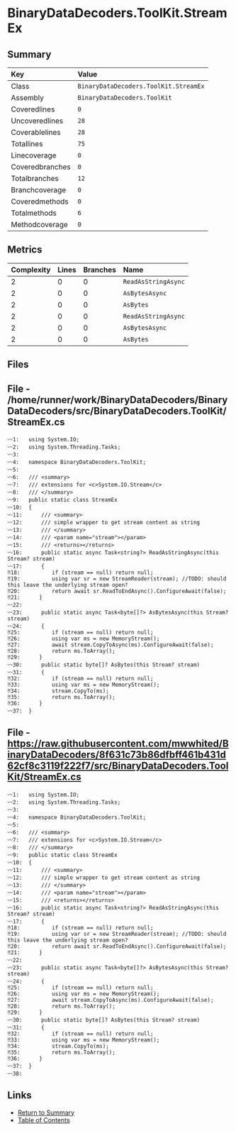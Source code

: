 ﻿# BinaryDataDecoders.ToolKit.StreamEx

## Summary

| Key             | Value                                 |
| :-------------- | :------------------------------------ |
| Class           | `BinaryDataDecoders.ToolKit.StreamEx` |
| Assembly        | `BinaryDataDecoders.ToolKit`          |
| Coveredlines    | `0`                                   |
| Uncoveredlines  | `28`                                  |
| Coverablelines  | `28`                                  |
| Totallines      | `75`                                  |
| Linecoverage    | `0`                                   |
| Coveredbranches | `0`                                   |
| Totalbranches   | `12`                                  |
| Branchcoverage  | `0`                                   |
| Coveredmethods  | `0`                                   |
| Totalmethods    | `6`                                   |
| Methodcoverage  | `0`                                   |

## Metrics

| Complexity | Lines | Branches | Name                |
| :--------- | :---- | :------- | :------------------ |
| 2          | 0     | 0        | `ReadAsStringAsync` |
| 2          | 0     | 0        | `AsBytesAsync`      |
| 2          | 0     | 0        | `AsBytes`           |
| 2          | 0     | 0        | `ReadAsStringAsync` |
| 2          | 0     | 0        | `AsBytesAsync`      |
| 2          | 0     | 0        | `AsBytes`           |

## Files

## File - /home/runner/work/BinaryDataDecoders/BinaryDataDecoders/src/BinaryDataDecoders.ToolKit/StreamEx.cs

```CSharp
〰1:   using System.IO;
〰2:   using System.Threading.Tasks;
〰3:   
〰4:   namespace BinaryDataDecoders.ToolKit;
〰5:   
〰6:   /// <summary>
〰7:   /// extensions for <c>System.IO.Stream</c>
〰8:   /// </summary>
〰9:   public static class StreamEx
〰10:  {
〰11:      /// <summary>
〰12:      /// simple wrapper to get stream content as string
〰13:      /// </summary>
〰14:      /// <param name="stream"></param>
〰15:      /// <returns></returns>
〰16:      public static async Task<string?> ReadAsStringAsync(this Stream? stream)
〰17:      {
‼18:          if (stream == null) return null;
‼19:          using var sr = new StreamReader(stream); //TODO: should this leave the underlying stream open?
‼20:          return await sr.ReadToEndAsync().ConfigureAwait(false);
‼21:      }
〰22:  
〰23:      public static async Task<byte[]?> AsBytesAsync(this Stream? stream)
〰24:      {
‼25:          if (stream == null) return null;
‼26:          using var ms = new MemoryStream();
‼27:          await stream.CopyToAsync(ms).ConfigureAwait(false);
‼28:          return ms.ToArray();
‼29:      }
〰30:      public static byte[]? AsBytes(this Stream? stream)
〰31:      {
‼32:          if (stream == null) return null;
‼33:          using var ms = new MemoryStream();
‼34:          stream.CopyTo(ms);
‼35:          return ms.ToArray();
‼36:      }
〰37:  }
```

## File - https://raw.githubusercontent.com/mwwhited/BinaryDataDecoders/8f631c73b86dfbff461b431d62cf8c3119f222f7/src/BinaryDataDecoders.ToolKit/StreamEx.cs

```CSharp
〰1:   using System.IO;
〰2:   using System.Threading.Tasks;
〰3:   
〰4:   namespace BinaryDataDecoders.ToolKit;
〰5:   
〰6:   /// <summary>
〰7:   /// extensions for <c>System.IO.Stream</c>
〰8:   /// </summary>
〰9:   public static class StreamEx
〰10:  {
〰11:      /// <summary>
〰12:      /// simple wrapper to get stream content as string
〰13:      /// </summary>
〰14:      /// <param name="stream"></param>
〰15:      /// <returns></returns>
〰16:      public static async Task<string?> ReadAsStringAsync(this Stream? stream)
〰17:      {
‼18:          if (stream == null) return null;
‼19:          using var sr = new StreamReader(stream); //TODO: should this leave the underlying stream open?
‼20:          return await sr.ReadToEndAsync().ConfigureAwait(false);
‼21:      }
〰22:  
〰23:      public static async Task<byte[]?> AsBytesAsync(this Stream? stream)
〰24:      {
‼25:          if (stream == null) return null;
‼26:          using var ms = new MemoryStream();
‼27:          await stream.CopyToAsync(ms).ConfigureAwait(false);
‼28:          return ms.ToArray();
‼29:      }
〰30:      public static byte[]? AsBytes(this Stream? stream)
〰31:      {
‼32:          if (stream == null) return null;
‼33:          using var ms = new MemoryStream();
‼34:          stream.CopyTo(ms);
‼35:          return ms.ToArray();
‼36:      }
〰37:  }
〰38:  
```

## Links

* [Return to Summary](Summary.md)
* [Table of Contents](../TOC.md)

